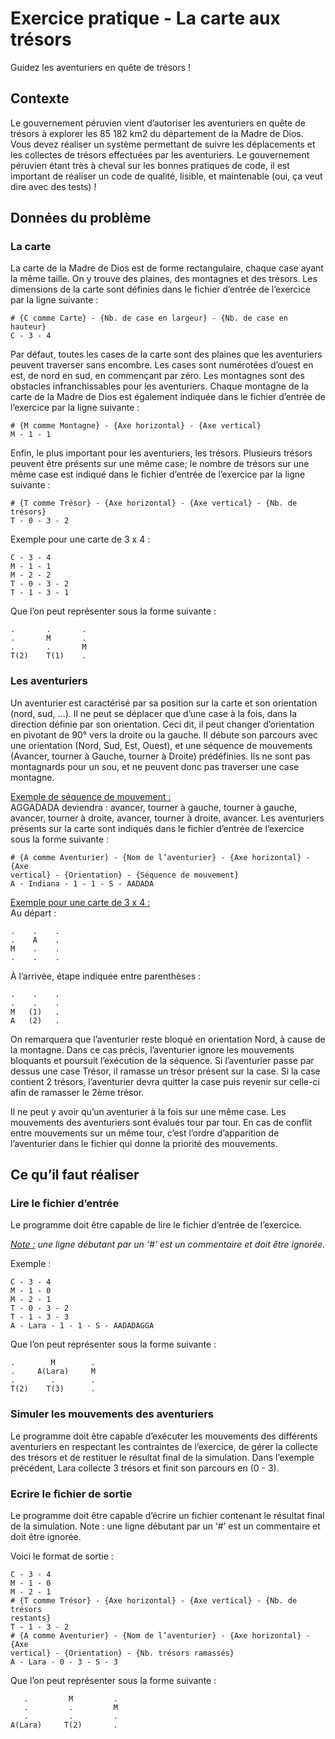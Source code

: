 # Exercice pratique - La carte aux trésors
Guidez les aventuriers en quête de trésors !

## Contexte
Le gouvernement péruvien vient d’autoriser les aventuriers en quête de trésors à explorer les 85 182
km2 du département de la Madre de Dios. Vous devez réaliser un système permettant de suivre les
déplacements et les collectes de trésors effectuées par les aventuriers. Le gouvernement péruvien
étant très à cheval sur les bonnes pratiques de code, il est important de réaliser un code de qualité,
lisible, et maintenable (oui, ça veut dire avec des tests) !

## Données du problème

### La carte
La carte de la Madre de Dios est de forme rectangulaire, chaque case ayant la même taille. On y
trouve des plaines, des montagnes et des trésors.
Les dimensions de la carte sont définies dans le fichier d’entrée de l’exercice par la ligne suivante :

```
# {C comme Carte} - {Nb. de case en largeur} - {Nb. de case en hauteur}
C - 3 - 4
```

Par défaut, toutes les cases de la carte sont des plaines que les aventuriers peuvent traverser sans
encombre. Les cases sont numérotées d’ouest en est, de nord en sud, en commençant par zéro.
Les montagnes sont des obstacles infranchissables pour les aventuriers. Chaque montagne de la
carte de la Madre de Dios est également indiquée dans le fichier d’entrée de l’exercice par la ligne
suivante :

```
# {M comme Montagne} - {Axe horizontal} - {Axe vertical}
M - 1 - 1
```

Enfin, le plus important pour les aventuriers, les trésors. Plusieurs trésors peuvent être présents sur
une même case; le nombre de trésors sur une même case est indiqué dans le fichier d’entrée de
l’exercice par la ligne suivante :

```
# {T comme Trésor} - {Axe horizontal} - {Axe vertical} - {Nb. de trésors}
T - 0 - 3 - 2
```

Exemple pour une carte de 3 x 4 :

```
C - 3 - 4
M - 1 - 1
M - 2 - 2
T - 0 - 3 - 2
T - 1 - 3 - 1
```

Que l’on peut représenter sous la forme suivante :

```
.       .       .
.       M       .
.       .       M
T(2)    T(1)    .
```

### Les aventuriers

Un aventurier est caractérisé par sa position sur la carte et son orientation (nord, sud, ...). Il ne peut
se déplacer que d’une case à la fois, dans la direction définie par son orientation. Ceci dit, il peut
changer d’orientation en pivotant de 90° vers la droite ou la gauche. Il débute son parcours avec une
orientation (Nord, Sud, Est, Ouest), et une séquence de mouvements (Avancer, tourner à Gauche,
tourner à Droite) prédéfinies. Ils ne sont pas montagnards pour un sou, et ne peuvent donc pas
traverser une case montagne.

<u>Exemple de séquence de mouvement :</u><br>
AGGADADA deviendra : avancer, tourner à gauche, tourner à gauche, avancer, tourner à droite,
avancer, tourner à droite, avancer.
Les aventuriers présents sur la carte sont indiqués dans le fichier d’entrée de l’exercice sous la forme
suivante :

```
# {A comme Aventurier} - {Nom de l’aventurier} - {Axe horizontal} - {Axe
vertical} - {Orientation} - {Séquence de mouvement}
A - Indiana - 1 - 1 - S - AADADA
```

<u>Exemple pour une carte de 3 x 4 :</u><br>
Au départ :

```
.    .    .
.    A    .
M    .    .
.    .    .
```

À l’arrivée, étape indiquée entre parenthèses :

```
.    .    .
.    .    .
M   (1)   .
A   (2)   .
```

On remarquera que l’aventurier reste bloqué en orientation Nord, à cause de la montagne. Dans ce
cas précis, l’aventurier ignore les mouvements bloquants et poursuit l’exécution de la séquence.
Si l’aventurier passe par dessus une case Trésor, il ramasse un trésor présent sur la case. Si la case
contient 2 trésors, l’aventurier devra quitter la case puis revenir sur celle-ci afin de ramasser le 2ème
trésor.

Il ne peut y avoir qu’un aventurier à la fois sur une même case. Les mouvements des aventuriers sont
évalués tour par tour. En cas de conflit entre mouvements sur un même tour, c’est l’ordre d’apparition
de l’aventurier dans le fichier qui donne la priorité des mouvements.


## Ce qu’il faut réaliser

### Lire le fichier d’entrée
Le programme doit être capable de lire le fichier d’entrée de l’exercice.

*<u>Note :</u> une ligne débutant par un ‘#’ est un commentaire et doit être ignorée.*

Exemple :
```
C - 3 - 4
M - 1 - 0
M - 2 - 1
T - 0 - 3 - 2
T - 1 - 3 - 3
A - Lara - 1 - 1 - S - AADADAGGA
```

Que l’on peut représenter sous la forme suivante :

```
.        M        .
.     A(Lara)     M
.        .        .
T(2)    T(3)      .
```

### Simuler les mouvements des aventuriers

Le programme doit être capable d’exécuter les mouvements des différents aventuriers en respectant
les contraintes de l’exercice, de gérer la collecte des trésors et de restituer le résultat final de la
simulation.
Dans l’exemple précédent, Lara collecte 3 trésors et finit son parcours en (0 - 3).

### Ecrire le fichier de sortie
Le programme doit être capable d’écrire un fichier contenant le résultat final de la simulation.
Note : une ligne débutant par un ‘#’ est un commentaire et doit être ignorée.

Voici le format de sortie :

```
C - 3 - 4
M - 1 - 0
M - 2 - 1
# {T comme Trésor} - {Axe horizontal} - {Axe vertical} - {Nb. de trésors
restants}
T - 1 - 3 - 2
# {A comme Aventurier} - {Nom de l’aventurier} - {Axe horizontal} - {Axe
vertical} - {Orientation} - {Nb. trésors ramassés}
A - Lara - 0 - 3 - S - 3
```

Que l’on peut représenter sous la forme suivante :

```
   .         M         .
   .         .         M
   .         .         .
A(Lara)     T(2)       .
```
